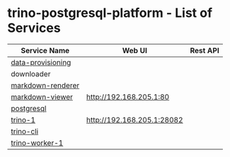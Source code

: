 # trino-postgresql-platform - List of Services

| Service Name | Web UI | Rest API |
|-------------- |------|------------
|[data-provisioning](./documentation/services/data-provisioning )|
|downloader|
|[markdown-renderer](./documentation/services/markdown-renderer )|
|[markdown-viewer](./documentation/services/markdown-viewer )|<http://192.168.205.1:80>
|[postgresql](./documentation/services/postgresql )|
|[trino-1](./documentation/services/trino )|<http://192.168.205.1:28082>
|[trino-cli](./documentation/services/trino )|
|[trino-worker-1](./documentation/services/trino )|
